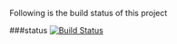 Following is the build status of this project

###status
[![Build Status](https://travis-ci.com/yash1th/travis-tutorial.png)](https://travis-ci.com/yash1th/travis-tutorial)
